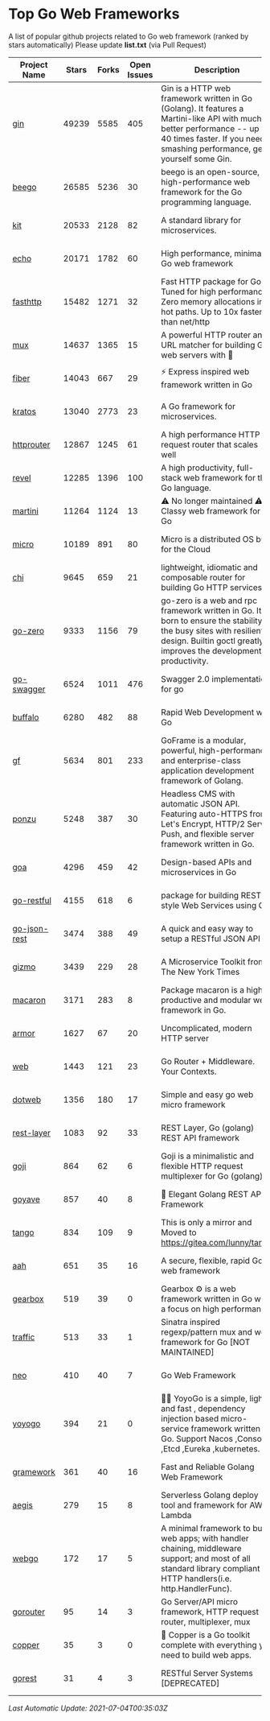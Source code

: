 # Top Go Web Frameworks
A list of popular github projects related to Go web framework (ranked by stars automatically)
Please update **list.txt** (via Pull Request)

| Project Name | Stars | Forks | Open Issues | Description | Last Commit |
| ------------ | ----- | ----- | ----------- | ----------- | ----------- |
| [gin](https://github.com/gin-gonic/gin) | 49239 | 5585 | 405 | Gin is a HTTP web framework written in Go (Golang). It features a Martini-like API with much better performance -- up to 40 times faster. If you need smashing performance, get yourself some Gin. | 2021-07-02 01:58:43 |
| [beego](https://github.com/beego/beego) | 26585 | 5236 | 30 | beego is an open-source, high-performance web framework for the Go programming language. | 2021-06-27 16:10:17 |
| [kit](https://github.com/go-kit/kit) | 20533 | 2128 | 82 | A standard library for microservices. | 2021-07-02 14:58:17 |
| [echo](https://github.com/labstack/echo) | 20171 | 1782 | 60 | High performance, minimalist Go web framework | 2021-06-25 20:56:07 |
| [fasthttp](https://github.com/valyala/fasthttp) | 15482 | 1271 | 32 | Fast HTTP package for Go. Tuned for high performance. Zero memory allocations in hot paths. Up to 10x faster than net/http | 2021-07-01 08:57:21 |
| [mux](https://github.com/gorilla/mux) | 14637 | 1365 | 15 | A powerful HTTP router and URL matcher for building Go web servers with 🦍 | 2020-09-12 19:20:56 |
| [fiber](https://github.com/gofiber/fiber) | 14043 | 667 | 29 | ⚡️ Express inspired web framework written in Go | 2021-07-01 12:10:54 |
| [kratos](https://github.com/go-kratos/kratos) | 13040 | 2773 | 23 | A Go framework for microservices. | 2021-07-03 16:08:08 |
| [httprouter](https://github.com/julienschmidt/httprouter) | 12867 | 1245 | 61 | A high performance HTTP request router that scales well | 2020-09-21 13:50:23 |
| [revel](https://github.com/revel/revel) | 12285 | 1396 | 100 | A high productivity, full-stack web framework for the Go language. | 2020-07-12 05:57:36 |
| [martini](https://github.com/go-martini/martini) | 11264 | 1124 | 13 | ⚠️ No longer maintained ⚠️  Classy web framework for Go | 2017-01-21 21:58:54 |
| [micro](https://github.com/micro/micro) | 10189 | 891 | 80 | Micro is a distributed OS built for the Cloud | 2021-06-30 15:07:25 |
| [chi](https://github.com/go-chi/chi) | 9645 | 659 | 21 | lightweight, idiomatic and composable router for building Go HTTP services | 2021-06-29 15:51:52 |
| [go-zero](https://github.com/tal-tech/go-zero) | 9333 | 1156 | 79 | go-zero is a web and rpc framework written in Go. It's born to ensure the stability of the busy sites with resilient design. Builtin goctl greatly improves the development productivity. | 2021-06-29 15:18:32 |
| [go-swagger](https://github.com/go-swagger/go-swagger) | 6524 | 1011 | 476 | Swagger 2.0 implementation for go | 2021-04-18 22:09:06 |
| [buffalo](https://github.com/gobuffalo/buffalo) | 6280 | 482 | 88 | Rapid Web Development w/ Go | 2021-04-26 13:14:08 |
| [gf](https://github.com/gogf/gf) | 5634 | 801 | 233 | GoFrame is a modular, powerful, high-performance and enterprise-class application development framework of Golang.  | 2021-06-30 12:43:49 |
| [ponzu](https://github.com/ponzu-cms/ponzu) | 5248 | 387 | 30 | Headless CMS with automatic JSON API. Featuring auto-HTTPS from Let's Encrypt, HTTP/2 Server Push, and flexible server framework written in Go. | 2020-01-02 00:14:32 |
| [goa](https://github.com/goadesign/goa) | 4296 | 459 | 42 | Design-based APIs and microservices in Go | 2021-06-28 23:15:16 |
| [go-restful](https://github.com/emicklei/go-restful) | 4155 | 618 | 6 | package for building REST-style Web Services using Go | 2021-04-12 10:22:02 |
| [go-json-rest](https://github.com/ant0ine/go-json-rest) | 3474 | 388 | 49 | A quick and easy way to setup a RESTful JSON API | 2017-09-13 04:12:08 |
| [gizmo](https://github.com/nytimes/gizmo) | 3439 | 229 | 28 | A Microservice Toolkit from The New York Times | 2021-04-30 15:27:05 |
| [macaron](https://github.com/go-macaron/macaron) | 3171 | 283 | 8 | Package macaron is a high productive and modular web framework in Go. | 2020-11-13 12:00:30 |
| [armor](https://github.com/labstack/armor) | 1627 | 67 | 20 | Uncomplicated, modern HTTP server | 2019-08-03 18:10:09 |
| [web](https://github.com/gocraft/web) | 1443 | 121 | 23 | Go Router + Middleware. Your Contexts. | 2019-02-07 15:06:52 |
| [dotweb](https://github.com/devfeel/dotweb) | 1356 | 180 | 17 | Simple and easy go web micro framework | 2021-04-20 05:49:58 |
| [rest-layer](https://github.com/rs/rest-layer) | 1083 | 92 | 33 | REST Layer, Go (golang) REST API framework | 2019-12-05 10:17:11 |
| [goji](https://github.com/goji/goji) | 864 | 62 | 6 | Goji is a minimalistic and flexible HTTP request multiplexer for Go (golang) | 2019-01-26 23:58:29 |
| [goyave](https://github.com/go-goyave/goyave) | 857 | 40 | 8 | 🍐 Elegant Golang REST API Framework | 2021-07-03 19:45:52 |
| [tango](https://github.com/lunny/tango) | 834 | 109 | 9 | This is only a mirror and Moved to https://gitea.com/lunny/tango | 2019-05-17 03:31:10 |
| [aah](https://github.com/go-aah/aah) | 651 | 35 | 16 | A secure, flexible, rapid Go web framework | 2020-09-02 02:31:20 |
| [gearbox](https://github.com/gogearbox/gearbox) | 519 | 39 | 0 | Gearbox :gear: is a web framework written in Go with a focus on high performance | 2021-07-03 00:36:35 |
| [traffic](https://github.com/gravityblast/traffic) | 513 | 33 | 1 | Sinatra inspired regexp/pattern mux and web framework for Go [NOT MAINTAINED] | 2015-11-26 21:31:07 |
| [neo](https://github.com/ivpusic/neo) | 410 | 40 | 7 | Go Web Framework | 2017-08-14 23:54:31 |
| [yoyogo](https://github.com/yoyofx/yoyogo) | 394 | 21 | 0 | 🦄🌈 YoyoGo is a simple, light and fast , dependency injection based micro-service framework written in Go. Support Nacos ,Consoul ,Etcd ,Eureka ,kubernetes. | 2021-06-08 03:42:35 |
| [gramework](https://github.com/gramework/gramework) | 361 | 40 | 16 | Fast and Reliable Golang Web Framework | 2020-01-21 17:51:59 |
| [aegis](https://github.com/tmaiaroto/aegis) | 279 | 15 | 8 | Serverless Golang deploy tool and framework for AWS Lambda | 2019-07-28 17:59:41 |
| [webgo](https://github.com/bnkamalesh/webgo) | 172 | 17 | 5 | A minimal framework to build web apps; with handler chaining, middleware support; and most of all standard library compliant HTTP handlers(i.e. http.HandlerFunc). | 2021-06-30 14:15:58 |
| [gorouter](https://github.com/vardius/gorouter) | 95 | 14 | 3 | Go Server/API micro framework, HTTP request router, multiplexer, mux | 2021-06-26 05:21:58 |
| [copper](https://github.com/gocopper/copper) | 35 | 3 | 0 | 🚀‏‏‎    ‎‏‏‎‏‏‎‎‎‎‎‎Copper is a Go toolkit complete with everything you need to build web apps. | 2021-06-26 18:36:43 |
| [gorest](https://github.com/tideland/gorest) | 31 | 4 | 3 | RESTful Server Systems [DEPRECATED] | 2017-11-10 13:00:37 |

*Last Automatic Update: 2021-07-04T00:35:03Z*